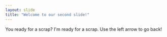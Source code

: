 ```yaml
---
layout: slide
title: "Welcome to our second slide!"
---
```

You ready for a scrap? I'm ready for a scrap.
Use the left arrow to go back!
